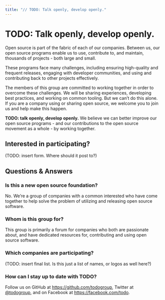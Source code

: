 ```yaml
---
title: "// TODO: Talk openly, develop openly."
---
```


# TODO: Talk openly, develop openly.

<section id="about" markdown="1">

Open source is part of the fabric of each of our companies. Between us, our open source programs
enable us to use, contribute to, and maintain, thousands of projects - both large and small.

These programs face many challenges, including ensuring high-quality and frequent releases, engaging
with developer communities, and using and contributing back to other projects effectively.

The members of this group are committed to working together in order to overcome these challenges.
We will be sharing experiences, developing best practices, and working on common tooling. But we
can’t do this alone. If you are a company using or sharing open source, we welcome you to join us
and help make this happen.

**TODO: talk openly, develop openly.** We believe we can better improve our open source programs -
and our contributions to the open source movement as a whole - by working together.

</section>


<section id="participate" markdown="1">

## Interested in participating?

(TODO: insert form.  Where should it post to?)

</section>


<section id="faq" markdown="1">

## Questions & Answers

### Is this a new open source foundation?

No. We’re a group of companies with a common interested who have come together to help solve the
problem of utilizing and releasing open source software.

### Whom is this group for?

This group is primarily a forum for companies who both are passionate about, and have dedicated
resources for, contributing and using open source software.

### Which companies are participating?

(TODO: insert final list.  Is this just a list of names, or logos as well here?)

### How can I stay up to date with TODO?

Follow us on GitHub at <https://github.com/todogroup>, Twitter at
[@todogroup](https://twitter.com/todogroup), and on Facebook at <https://facebook.com/todo>.

</section>
